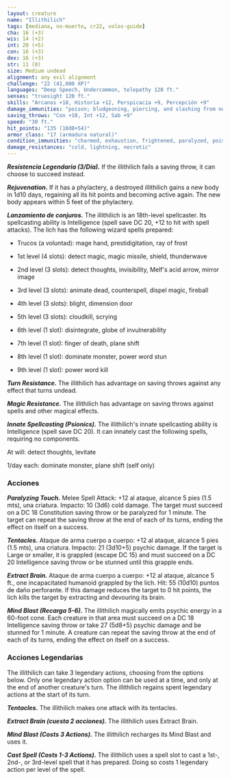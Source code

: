 ```yaml
---
layout: creature
name: "Illithilich"
tags: [mediana, no-muerto, cr22, volos-guide]
cha: 16 (+3)
wis: 14 (+2)
int: 20 (+5)
con: 16 (+3)
dex: 16 (+3)
str: 11 (0)
size: Medium undead
alignment: any evil alignment
challenge: "22 (41,000 XP)"
languages: "Deep Speech, Undercommon, telepathy 120 ft."
senses: "truesight 120 ft."
skills: "Arcanos +18, Historia +12, Perspicacia +9, Percepción +9"
damage_immunities: "poison; bludgeoning, piercing, and slashing from nonmagical weapons"
saving_throws: "Con +10, Int +12, Sab +9"
speed: "30 ft."
hit_points: "135 (18d8+54)"
armor_class: "17 (armadura natural)"
condition_immunities: "charmed, exhaustion, frightened, paralyzed, poisoned"
damage_resistances: "cold, lightning, necrotic"
---
```


***Resistencia Legendaria (3/Día).*** If the illithilich fails a saving throw, it can choose to succeed instead.

***Rejuvenation.*** If it has a phylactery, a destroyed illithilich gains a new body in 1d10 days, regaining all its hit points and becoming active again. The new body appears within 5 feet of the phylactery.

***Lanzamiento de conjuros.*** The illithilich is an 18th-level spellcaster. Its spellcasting ability is Intelligence (spell save DC 20, +12 to hit with spell attacks). The lich has the following wizard spells prepared:

* Trucos (a voluntad): mage hand, prestidigitation, ray of frost

* 1st level (4 slots): detect magic, magic missile, shield, thunderwave

* 2nd level (3 slots): detect thoughts, invisibility, Melf's acid arrow, mirror image

* 3rd level (3 slots): animate dead, counterspell, dispel magic, fireball

* 4th level (3 slots): blight, dimension door

* 5th level (3 slots): cloudkill, scrying

* 6th level (1 slot): disintegrate, globe of invulnerability

* 7th level (1 slot): finger of death, plane shift

* 8th level (1 slot): dominate monster, power word stun

* 9th level (1 slot): power word kill

***Turn Resistance.*** The illithilich has advantage on saving throws against any effect that turns undead.

***Magic Resistance.*** The illithilich has advantage on saving throws against spells and other magical effects.

***Innate Spellcasting (Psionics).*** The illithilich's innate spellcasting ability is Intelligence (spell save DC 20). It can innately cast the following spells, requiring no components.

At will: detect thoughts, levitate

1/day each: dominate monster, plane shift (self only)

### Acciones

***Paralyzing Touch.*** Melee Spell Attack: +12 al ataque, alcance 5 pies (1.5 mts), una criatura. Impacto: 10 (3d6) cold damage. The target must succeed on a DC 18 Constitution saving throw or be paralyzed for 1 minute. The target can repeat the saving throw at the end of each of its turns, ending the effect on itself on a success.



***Tentacles.*** Ataque de arma cuerpo a cuerpo: +12 al ataque, alcance 5 pies (1.5 mts), una criatura. Impacto: 21 (3d10+5) psychic damage. If the target is Large or smaller, it is grappled (escape DC 15) and must succeed on a DC 20 Intelligence saving throw or be stunned until this grapple ends.

***Extract Brain.*** Ataque de arma cuerpo a cuerpo: +12 al ataque, alcance 5 ft., one incapacitated humanoid grappled by the lich. Hit: 55 (10d10) puntos de daño perforante. If this damage reduces the target to 0 hit points, the lich kills the target by extracting and devouring its brain.

***Mind Blast (Recarga 5-6).*** The illithilich magically emits psychic energy in a 60-foot cone. Each creature in that area must succeed on a DC 18 Intelligence saving throw or take 27 (5d8+5) psychic damage and be stunned for 1 minute. A creature can repeat the saving throw at the end of each of its turns, ending the effect on itself on a success.

### Acciones Legendarias

The illithilich can take 3 legendary actions, choosing from the options below. Only one legendary action option can be used at a time, and only at the end of another creature's turn. The illithilich regains spent legendary actions at the start of its turn.

***Tentacles.*** The illithilich makes one attack with its tentacles.

***Extract Brain (cuesta 2 acciones).*** The illithilich uses Extract Brain.

***Mind Blast (Costs 3 Actions).*** The illithilich recharges its Mind Blast and uses it.

***Cast Spell (Costs 1-3 Actions).*** The illithilich uses a spell slot to cast a 1st-, 2nd-, or 3rd-level spell that it has prepared. Doing so costs 1 legendary action per level of the spell.